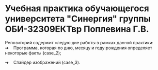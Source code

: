 # Учебная практика обучающегося университета "Синергия" группы  ОБИ-32309ЕКТвр Поплевина Г.В.  
Репозиторий содержит следующие работы в рамках данной практики:  
➔    Программа, которая по дню, месяцу и году рождения определяет некоторые факты (case_2);

➔    Слайдер изображений (case_3).
